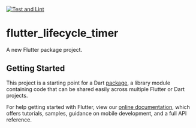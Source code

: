 [![Test and Lint](https://github.com/okaryo/flutter_lifecycle_timer/actions/workflows/test-and-list.yml/badge.svg)](https://github.com/okaryo/flutter_lifecycle_timer/actions/workflows/test-and-list.yml)

# flutter_lifecycle_timer

A new Flutter package project.

## Getting Started

This project is a starting point for a Dart
[package](https://flutter.dev/developing-packages/),
a library module containing code that can be shared easily across
multiple Flutter or Dart projects.

For help getting started with Flutter, view our 
[online documentation](https://flutter.dev/docs), which offers tutorials, 
samples, guidance on mobile development, and a full API reference.

